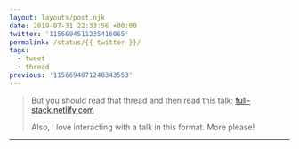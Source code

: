 ```yaml
---
layout: layouts/post.njk
date: 2019-07-31 22:33:56 +00:00
twitter: '1156694511235416065'
permalink: /status/{{ twitter }}/
tags: 
  - tweet
  - thread
previous: '1156694071240343553'
---
```


> But you should read that thread and then read this talk: [full-stack.netlify.com](https://full-stack.netlify.com)
> 
> Also, I love interacting with a talk in this format. More please!

---
